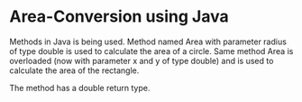 # Area-Conversion using Java

Methods in Java is being used.
Method named Area with parameter radius of type double is used to calculate the area of a circle.
Same method Area is overloaded (now with parameter x and y of type double) and is used to calculate the area of the rectangle.

The method has a double return type.